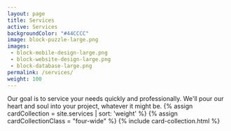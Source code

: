 ```yaml
---
layout: page
title: Services
active: Services
backgroundColor: "#44CCCC"
image: block-puzzle-large.png
images:
 - block-mobile-design-large.png
 - block-website-design-large.png
 - block-database-large.png
permalink: /services/
weight: 100
---
```

Our goal is to service your needs quickly and professionally. We'll pour our heart and soul into your project, whatever it might be.
{% assign cardCollection = site.services | sort: 'weight' %}
{% assign cardCollectionClass = "four-wide" %}
{% include card-collection.html %}
